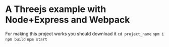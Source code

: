 # A Threejs example with Node+Express and Webpack

For making this project works you should download it
`cd project_name`
`npm i`
`npm build`
`npm start`